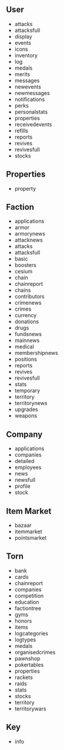 ## User

- attacks
- attacksfull
- display
- events
- icons
- inventory
- log
- medals
- merits
- messages
- newevents
- newmessages
- notifications
- perks
- personalstats
- properties
- receivedevents
- refills
- reports
- revives
- revivesfull
- stocks

## Properties

- property

## Faction

- applications
- armor
- armorynews
- attacknews
- attacks
- attacksfull
- basic
- boosters
- cesium
- chain
- chainreport
- chains
- contributors
- crimenews
- crimes
- currency
- donations
- drugs
- fundsnews
- mainnews
- medical
- membershipnews
- positions
- reports
- revives
- revivesfull
- stats
- temporary
- territory
- territorynews
- upgrades
- weapons

## Company

- applications
- companies
- detailed
- employees
- news
- newsfull
- profile
- stock

## Item Market

- bazaar
- itemmarket
- pointsmarket

## Torn

- bank
- cards
- chainreport
- companies
- competition
- education
- factiontree
- gyms
- honors
- items
- logcategories
- logtypes
- medals
- organisedcrimes
- pawnshop
- pokertables
- properties
- rackets
- raids
- stats
- stocks
- territory
- territorywars

## Key

- info